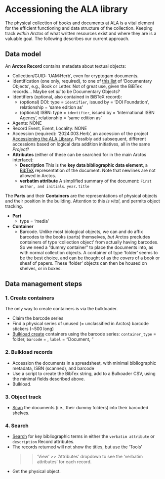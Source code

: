 # Accessioning the ALA library

The physical collection of books and documents at ALA is a vital
element for the efficient functioning and data structure of the
collection.  Keeping track _within Arctos_ of what written resources
exist and where they are is a valuable goal. The following describes
our current approach.

## Data model

An **Arctos Record** contains metadata about textual objects:

 * Collection/GUID: ‘UAM:Herb’, even for cryptogam documents.
 * Identification (one only, required), to one of [this list][1] of
   ‘Documentary Objects’, e.g., Book or Letter. Not of great use,
   given the BiBTex records... Maybe set _all_ to be Documentary
   Objects?
 * Identifiers (optional, also contained in BiBTeX record):
    * (optional) DOI: type = `identifier`, issued by = ‘DOI
      Foundation’, relationship = ‘same edition as’
    * (optional) ISBN: type = `identifier`, issued by = ‘International ISBN
      Agency’, relationship = ‘same edition as’
 * Agents: NONE
 * Record Event, Event, Locality: NONE
 * Accession (required): ‘2024.003.Herb’, an accession of the project
   [Accessioning the ALA Library][2]. Possibly add subsequent,
   different accessions based on logical data addition initiatives,
   all in the same _Project_?
 * **Attributes** (either of these can be searched for in the main
     Arctos interface):
    * **Description** This is the **key data bibliographic data
        element**, a [BibTeX][3] representation of the document. Note
        that newlines are not allowed in Arctos.
    * **verbatim attribute** A simplified summary of the document:
        `First author, and initials`**.** `year`**.** `title`
        
The **Parts** and their **Containers** are the representations of
physical objects and their position in the building. Attention to this
_is vital_, and permits object tracking.

 * **Part**
    * type = ‘media’
 * **Container**
    * Barcode. Unlike most biological objects, we can and do affix
      barcodes to the books (parts) themselves, _but_ Arctos precludes
      containers of type ‘collection object’ from actually having
      barcodes. So we need a “dummy container” to place the documents
      into, as with normal collection objects. A container of type
      ‘folder’ seems to be the best choice, and can be thought of as
      the _covers_ of a book or sheaf of papers. These ‘folder’
      objects can then be housed on shelves, or in boxes.

## Data management steps

### 1. Create containers

The only way to create containers is via the bulkloader.

 * Claim the barcode series
 * Find a physical series of unused (= unclassified in Arctos) barcode
   stickers (~500 long)
 * [Bulkload create][4] containers using the barcode series:
   `container_type` = folder, `barcode` = <series>, `label` =
   “Document, <barcode>”

### 2. Bulkload records

 * Accession the documents in a spreadsheet, with minimal
   bibliographic metadata, ISBN (scanned), and barcode
 * Use a script to create the BibTex string, add to a Bulkoader CSV,
   using the minimal fields described above.
 * Bulkload.
 
### 3. Object track

 * [Scan][5] the documents (i.e., their dummy folders) into their
   barcoded shelves.

### 4. Search

 * [Search][6] for key bibliographic terms in either the `verbatim
   attribute` or `description` Record attributes.
 * The records returned will not show the titles, but use the ‘Tools’
   >> ‘View’ >> ‘Attributes’ dropdown to see the ‘verbatim attributes’
   for each record.
 * Get the physical object.

  
[1]: https://arctos.database.museum/taxonomy.cfm?taxon_term==Documentary%20Objects
[2]: https://arctos.database.museum/project/10004386
[3]: https://en.wikipedia.org/wiki/BibTeX
[4]: https://arctos.database.museum/loaders/bulkCreateContainer.cfm
[5]: https://arctos.database.museum/moveContainer.cfm
[6]: https://arctos.database.museum/search.cfm
